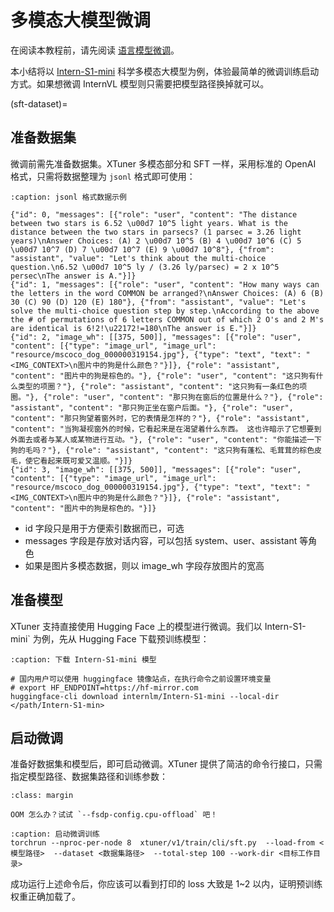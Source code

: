 # 多模态大模型微调

在阅读本教程前，请先阅读 [语言模型微调](./sft.md)。

本小结将以 [Intern-S1-mini](https://huggingface.co/internlm/Intern-S1-mini) 科学多模态大模型为例，体验最简单的微调训练启动方式。如果想微调 InternVL 模型则只需要把模型路径换掉就可以。

(sft-dataset)=
## 准备数据集

微调前需先准备数据集。XTuner 多模态部分和 SFT 一样，采用标准的 OpenAI 格式，只需将数据整理为 `jsonl` 格式即可使用：


```{code-block} json
:caption: jsonl 格式数据示例

{"id": 0, "messages": [{"role": "user", "content": "The distance between two stars is 6.52 \u00d7 10^5 light years. What is the distance between the two stars in parsecs? (1 parsec = 3.26 light years)\nAnswer Choices: (A) 2 \u00d7 10^5 (B) 4 \u00d7 10^6 (C) 5 \u00d7 10^7 (D) 7 \u00d7 10^7 (E) 9 \u00d7 10^8"}, {"from": "assistant", "value": "Let's think about the multi-choice question.\n6.52 \u00d7 10^5 ly / (3.26 ly/parsec) = 2 x 10^5 persec\nThe answer is A."}]}
{"id": 1, "messages": [{"role": "user", "content": "How many ways can the letters in the word COMMON be arranged?\nAnswer Choices: (A) 6 (B) 30 (C) 90 (D) 120 (E) 180"}, {"from": "assistant", "value": "Let's solve the multi-choice question step by step.\nAccording to the above the # of permutations of 6 letters COMMON out of which 2 O's and 2 M's are identical is 6!2!\u22172!=180\nThe answer is E."}]}
{"id": 2, "image_wh": [[375, 500]], "messages": [{"role": "user", "content": [{"type": "image_url", "image_url": "resource/mscoco_dog_000000319154.jpg"}, {"type": "text", "text": "<IMG_CONTEXT>\n图片中的狗是什么颜色？"}]}, {"role": "assistant", "content": "图片中的狗是棕色的。"}, {"role": "user", "content": "这只狗有什么类型的项圈？"}, {"role": "assistant", "content": "这只狗有一条红色的项圈。"}, {"role": "user", "content": "那只狗在窗后的位置是什么？"}, {"role": "assistant", "content": "那只狗正坐在窗户后面。"}, {"role": "user", "content": "那只狗望着窗外时，它的表情是怎样的？"}, {"role": "assistant", "content": "当狗凝视窗外的时候，它看起来是在渴望着什么东西。 这也许暗示了它想要到外面去或者与某人或某物进行互动。"}, {"role": "user", "content": "你能描述一下狗的毛吗？"}, {"role": "assistant", "content": "这只狗有蓬松、毛茸茸的棕色皮毛，使它看起来既可爱又温顺。"}]}
{"id": 3, "image_wh": [[375, 500]], "messages": [{"role": "user", "content": [{"type": "image_url", "image_url": "resource/mscoco_dog_000000319154.jpg"}, {"type": "text", "text": "<IMG_CONTEXT>\n图片中的狗是什么颜色？"}]}, {"role": "assistant", "content": "图片中的狗是棕色的。"}]}
```

- id 字段只是用于方便索引数据而已，可选
- messages 字段是存放对话内容，可以包括 system、user、assistant 等角色
- 如果是图片多模态数据，则以 image_wh 字段存放图片的宽高

## 准备模型

XTuner 支持直接使用 Hugging Face 上的模型进行微调。我们以 Intern-S1-mini` 为例，先从 Hugging Face 下载预训练模型：


```{code-block} bash
:caption: 下载 Intern-S1-mini 模型

# 国内用户可以使用 huggingface 镜像站点，在执行命令之前设置环境变量
# export HF_ENDPOINT=https://hf-mirror.com
huggingface-cli download internlm/Intern-S1-mini --local-dir </path/Intern-S1-min>

```

## 启动微调

准备好数据集和模型后，即可启动微调。XTuner 提供了简洁的命令行接口，只需指定模型路径、数据集路径和训练参数：

```{tip}
:class: margin

OOM 怎么办？试试 `--fsdp-config.cpu-offload` 吧！

```
```{code-block} bash
:caption: 启动微调训练
torchrun --nproc-per-node 8  xtuner/v1/train/cli/sft.py  --load-from <模型路径>  --dataset <数据集路径>  --total-step 100 --work-dir <目标工作目录>
```

成功运行上述命令后，你应该可以看到打印的 loss 大致是 1~2 以内，证明预训练权重正确加载了。
